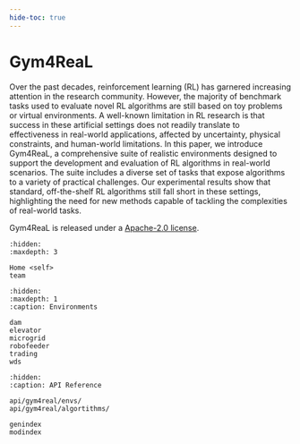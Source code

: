 ```yaml
---
hide-toc: true
---
```


# Gym4ReaL

Over the past decades, reinforcement learning (RL) has garnered increasing attention in the research community. However, the majority of benchmark tasks used to evaluate novel RL algorithms are still based on toy problems or virtual environments. A well-known limitation in RL research is that success in these artificial settings does not readily translate to effectiveness in real-world applications, affected by uncertainty, physical constraints, and human-world limitations. In this paper, we introduce Gym4ReaL, a comprehensive suite of realistic environments designed to support the development and evaluation of RL algorithms in real-world scenarios. The suite includes a diverse set of tasks that expose algorithms to a variety of practical challenges. Our experimental results show that standard, off-the-shelf RL algorithms still fall short in these settings, highlighting the need for new methods capable of tackling the complexities of real-world tasks.

Gym4ReaL is released under a [Apache-2.0 license](http://www.apache.org/licenses/LICENSE-2.0).

```{toctree}
:hidden:
:maxdepth: 3

Home <self>
team
```

```{toctree}
:hidden:
:maxdepth: 1
:caption: Environments

dam
elevator
microgrid
robofeeder
trading
wds
```

```{toctree}
:hidden:
:caption: API Reference

api/gym4real/envs/
api/gym4real/algortithms/

genindex
modindex
```
